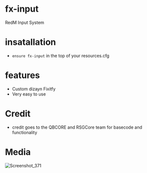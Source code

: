 # fx-input
RedM Input System

# insatallation

- `ensure fx-input` in the top of your resources.cfg 

# features
- Custom dizayn Fixitfy
- Very easy to use

# Credit
* credit goes to the QBCORE and RSGCore team for basecode and functionality
# Media
![Screenshot_371](https://github.com/Fixitfy/fx-input/assets/139653962/1ef27c12-b23f-43e9-a198-0ad438dcafbb)
